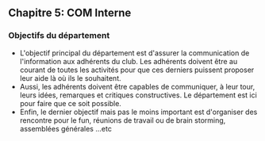 ## Chapitre 5: COM Interne
### Objectifs du département 

- L'objectif principal du département est d'assurer la communication de l'information aux adhérents du club.
Les adhérents doivent être au courant de toutes les activités pour que ces derniers puissent proposer leur aide là où ils le souhaitent.
- Aussi, les adhérents doivent être capables de communiquer, à leur tour, leurs idées, remarques et critiques constructives. Le département est ici pour faire que ce soit possible.
- Enfin, le dernier objectif mais pas le moins important est d'organiser des rencontre pour le fun, réunions de travail ou de brain storming, assemblées générales ...etc
